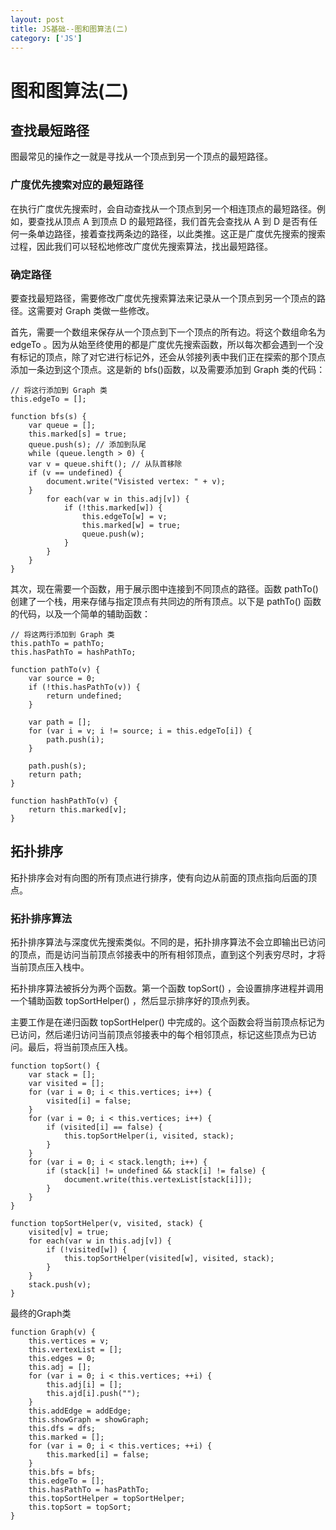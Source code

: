 ```yaml
---
layout: post
title: JS基础--图和图算法(二) 
category: ['JS'] 
---
```



# 图和图算法(二) 


## 查找最短路径

图最常见的操作之一就是寻找从一个顶点到另一个顶点的最短路径。

### 广度优先搜索对应的最短路径

在执行广度优先搜索时，会自动查找从一个顶点到另一个相连顶点的最短路径。例如，要查找从顶点 A 到顶点 D 的最短路径，我们首先会查找从 A 到 D 是否有任何一条单边路径，接着查找两条边的路径，以此类推。这正是广度优先搜索的搜索过程，因此我们可以轻松地修改广度优先搜索算法，找出最短路径。

### 确定路径

要查找最短路径，需要修改广度优先搜索算法来记录从一个顶点到另一个顶点的路径。这需要对 Graph 类做一些修改。

首先，需要一个数组来保存从一个顶点到下一个顶点的所有边。将这个数组命名为edgeTo 。因为从始至终使用的都是广度优先搜索函数，所以每次都会遇到一个没有标记的顶点，除了对它进行标记外，还会从邻接列表中我们正在探索的那个顶点添加一条边到这个顶点。这是新的 bfs()函数，以及需要添加到 Graph 类的代码：

```
// 将这行添加到 Graph 类
this.edgeTo = [];

function bfs(s) {
	var queue = [];
	this.marked[s] = true;
	queue.push(s); // 添加到队尾
	while (queue.length > 0) {
	var v = queue.shift(); // 从队首移除
	if (v == undefined) {
		document.write("Visisted vertex: " + v);
	}
		for each(var w in this.adj[v]) {
			if (!this.marked[w]) {
				this.edgeTo[w] = v;
				this.marked[w] = true;
				queue.push(w);
			}
		}
	}
}
```

其次，现在需要一个函数，用于展示图中连接到不同顶点的路径。函数 pathTo() 创建了一个栈，用来存储与指定顶点有共同边的所有顶点。以下是 pathTo() 函数的代码，以及一个简单的辅助函数：

```
// 将这两行添加到 Graph 类
this.pathTo = pathTo;
this.hasPathTo = hashPathTo;

function pathTo(v) {
	var source = 0;
	if (!this.hasPathTo(v)) {
		return undefined;
	}

	var path = [];
	for (var i = v; i != source; i = this.edgeTo[i]) {
		path.push(i);
	}

	path.push(s);
	return path;
}

function hashPathTo(v) {
	return this.marked[v];
}
```


## 拓扑排序

拓扑排序会对有向图的所有顶点进行排序，使有向边从前面的顶点指向后面的顶点。

### 拓扑排序算法

拓扑排序算法与深度优先搜索类似。不同的是，拓扑排序算法不会立即输出已访问的顶点，而是访问当前顶点邻接表中的所有相邻顶点，直到这个列表穷尽时，才将当前顶点压入栈中。


拓扑排序算法被拆分为两个函数。第一个函数 topSort() ，会设置排序进程并调用一个辅助函数 topSortHelper() ，然后显示排序好的顶点列表。

主要工作是在递归函数 topSortHelper() 中完成的。这个函数会将当前顶点标记为已访问，然后递归访问当前顶点邻接表中的每个相邻顶点，标记这些顶点为已访问。最后，将当前顶点压入栈。

```
function topSort() {
	var stack = [];
	var visited = [];
	for (var i = 0; i < this.vertices; i++) {
		visited[i] = false;
	}
	for (var i = 0; i < this.vertices; i++) {
		if (visited[i] == false) {
			this.topSortHelper(i, visited, stack);
		}
	}
	for (var i = 0; i < stack.length; i++) {
		if (stack[i] != undefined && stack[i] != false) {
			document.write(this.vertexList[stack[i]]);
		}
	}
}

function topSortHelper(v, visited, stack) {
	visited[v] = true;
	for each(var w in this.adj[v]) {
		if (!visited[w]) {
			this.topSortHelper(visited[w], visited, stack);
		}
	}
	stack.push(v);
}
```

最终的Graph类

```
function Graph(v) {
	this.vertices = v;
	this.vertexList = [];
	this.edges = 0;
	this.adj = [];
	for (var i = 0; i < this.vertices; ++i) {
		this.adj[i] = [];
		this.ajd[i].push("");
	}
	this.addEdge = addEdge;
	this.showGraph = showGraph;
	this.dfs = dfs;
	this.marked = [];
	for (var i = 0; i < this.vertices; ++i) {
		this.marked[i] = false;
	}
	this.bfs = bfs;
	this.edgeTo = [];
	this.hasPathTo = hasPathTo;
	this.topSortHelper = topSortHelper;
	this.topSort = topSort;
}

```







